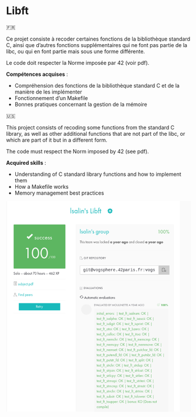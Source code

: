 # Libft

🇫🇷

Ce projet consiste à recoder certaines fonctions de la bibliothèque standard C, ainsi que d’autres fonctions supplémentaires qui ne font pas partie de la libc, ou qui en font partie mais sous une forme différente.

Le code doit respecter la Norme imposée par 42 (voir pdf).

__Compétences acquises__ :

* Compréhension des fonctions de la bibliothèque standard C et de la manière de les implémenter
* Fonctionnement d’un Makefile
* Bonnes pratiques concernant la gestion de la mémoire

🇺🇸

This project consists of recoding some functions from the standard C library, as well as other additional functions that are not part of the libc, or which are part of it but in a different form.

The code must respect the Norm imposed by 42 (see pdf).

__Acquired skills__ :

* Understanding of C standard library functions and how to implement them
* How a Makefile works
* Memory management best practices

![rating](rating.png)
